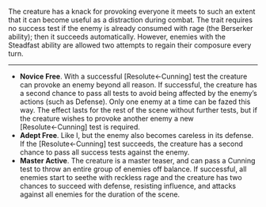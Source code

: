 The creature has a knack for provoking everyone it meets to such an extent that it can become useful as a distraction during combat. The trait requires no success test if the enemy is already consumed with rage (the Berserker ability); then it succeeds automatically. However, enemies with the Steadfast ability are allowed two attempts to regain their composure every turn.

---
- **Novice Free**. With a successful [Resolute←Cunning] test the creature can provoke an enemy beyond all reason. If successful, the creature has a second chance to pass all tests to avoid being affected by the enemy’s actions (such as Defense). Only one enemy at a time can be fazed this way. The effect lasts for the rest of the scene without further tests, but if the creature wishes to provoke another enemy a new [Resolute←Cunning] test is required. 
- **Adept Free**. Like I, but the enemy also becomes careless in its defense. If the [Resolute←Cunning] test succeeds, the creature has a second chance to pass all success tests against the enemy. 
- **Master Active**. The creature is a master teaser, and can pass a Cunning test to throw an entire group of enemies off balance. If successful, all enemies start to seethe with reckless rage and the creature has two chances to succeed with defense, resisting influence, and attacks against all enemies for the duration of the scene.